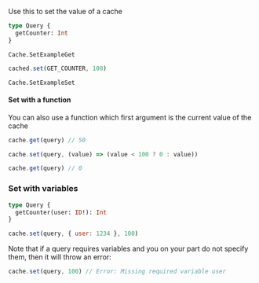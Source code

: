 Use this to set the value of a cache

```graphql
type Query {
  getCounter: Int
}
```

```snapshot
Cache.SetExampleGet
```

```javascript
cached.set(GET_COUNTER, 100)
```

```snapshot
Cache.SetExampleSet
```

#### Set with a function

You can also use a function which first argument is the current value of the cache

```javascript
cache.get(query) // 50

cache.set(query, (value) => (value < 100 ? 0 : value))

cache.get(query) // 0
```

### Set with variables

```graphql
type Query {
  getCounter(user: ID!): Int
}
```

```javascript
cache.set(query, { user: 1234 }, 100)
```

Note that if a query requires variables and you on your part do not specify them, then it will throw an error:

```javascript
cache.set(query, 100) // Error: Missing required variable user
```
